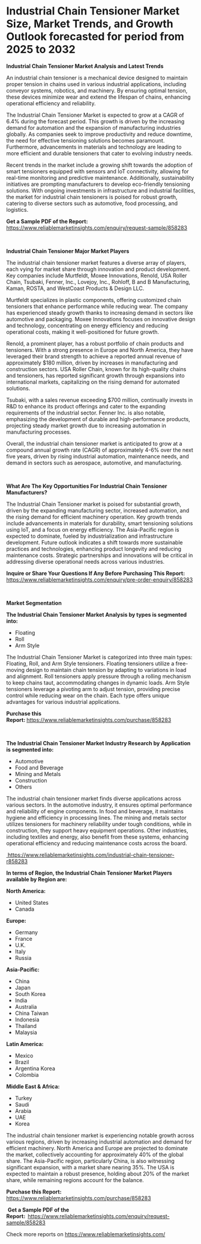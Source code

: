 <p><h1>Industrial Chain Tensioner Market Size, Market Trends, and Growth Outlook forecasted for period from 2025 to 2032</h1></p><p><strong>Industrial Chain Tensioner Market Analysis and Latest Trends</strong></p>
<p><p>An industrial chain tensioner is a mechanical device designed to maintain proper tension in chains used in various industrial applications, including conveyor systems, robotics, and machinery. By ensuring optimal tension, these devices minimize wear and extend the lifespan of chains, enhancing operational efficiency and reliability.</p><p>The Industrial Chain Tensioner Market is expected to grow at a CAGR of 6.4% during the forecast period. This growth is driven by the increasing demand for automation and the expansion of manufacturing industries globally. As companies seek to improve productivity and reduce downtime, the need for effective tensioning solutions becomes paramount. Furthermore, advancements in materials and technology are leading to more efficient and durable tensioners that cater to evolving industry needs.</p><p>Recent trends in the market include a growing shift towards the adoption of smart tensioners equipped with sensors and IoT connectivity, allowing for real-time monitoring and predictive maintenance. Additionally, sustainability initiatives are prompting manufacturers to develop eco-friendly tensioning solutions. With ongoing investments in infrastructure and industrial facilities, the market for industrial chain tensioners is poised for robust growth, catering to diverse sectors such as automotive, food processing, and logistics.</p></p>
<p><strong>Get a Sample PDF of the Report:&nbsp;</strong> <a href="https://www.reliablemarketinsights.com/enquiry/request-sample/858283?utm_campaign=2199&utm_medium=2&utm_source=Github&utm_content=ia&utm_term=08042025&utm_id=industrial-chain-tensioner">https://www.reliablemarketinsights.com/enquiry/request-sample/858283</a></p>
<p>&nbsp;</p>
<p><strong>Industrial Chain Tensioner Major Market Players</strong></p>
<p><p>The industrial chain tensioner market features a diverse array of players, each vying for market share through innovation and product development. Key companies include Murtfeldt, Moxee Innovations, Renold, USA Roller Chain, Tsubaki, Fenner, Inc., Lovejoy, Inc., Rohloff, B and B Manufacturing, Kaman, ROSTA, and WestCoast Products & Design LLC.</p><p>Murtfeldt specializes in plastic components, offering customized chain tensioners that enhance performance while reducing wear. The company has experienced steady growth thanks to increasing demand in sectors like automotive and packaging. Moxee Innovations focuses on innovative design and technology, concentrating on energy efficiency and reducing operational costs, making it well-positioned for future growth.</p><p>Renold, a prominent player, has a robust portfolio of chain products and tensioners. With a strong presence in Europe and North America, they have leveraged their brand strength to achieve a reported annual revenue of approximately $180 million, driven by increases in manufacturing and construction sectors. USA Roller Chain, known for its high-quality chains and tensioners, has reported significant growth through expansions into international markets, capitalizing on the rising demand for automated solutions.</p><p>Tsubaki, with a sales revenue exceeding $700 million, continually invests in R&D to enhance its product offerings and cater to the expanding requirements of the industrial sector. Fenner Inc. is also notable, emphasizing the development of durable and high-performance products, projecting steady market growth due to increasing automation in manufacturing processes.</p><p>Overall, the industrial chain tensioner market is anticipated to grow at a compound annual growth rate (CAGR) of approximately 4-6% over the next five years, driven by rising industrial automation, maintenance needs, and demand in sectors such as aerospace, automotive, and manufacturing.</p></p>
<p>&nbsp;</p>
<p><strong>What Are The Key Opportunities For Industrial Chain Tensioner Manufacturers?</strong></p>
<p><p>The Industrial Chain Tensioner market is poised for substantial growth, driven by the expanding manufacturing sector, increased automation, and the rising demand for efficient machinery operation. Key growth trends include advancements in materials for durability, smart tensioning solutions using IoT, and a focus on energy efficiency. The Asia-Pacific region is expected to dominate, fueled by industrialization and infrastructure development. Future outlook indicates a shift towards more sustainable practices and technologies, enhancing product longevity and reducing maintenance costs. Strategic partnerships and innovations will be critical in addressing diverse operational needs across various industries.</p></p>
<p><strong>Inquire or Share Your Questions If Any Before Purchasing This Report:</strong> <a href="https://www.reliablemarketinsights.com/enquiry/pre-order-enquiry/858283?utm_campaign=2199&utm_medium=2&utm_source=Github&utm_content=ia&utm_term=08042025&utm_id=industrial-chain-tensioner">https://www.reliablemarketinsights.com/enquiry/pre-order-enquiry/858283</a></p>
<p>&nbsp;</p>
<p><strong>Market Segmentation</strong></p>
<p><strong>The Industrial Chain Tensioner Market Analysis by types is segmented into:</strong></p>
<p><ul><li>Floating</li><li>Roll</li><li>Arm Style</li></ul></p>
<p><p>The Industrial Chain Tensioner Market is categorized into three main types: Floating, Roll, and Arm Style tensioners. Floating tensioners utilize a free-moving design to maintain chain tension by adapting to variations in load and alignment. Roll tensioners apply pressure through a rolling mechanism to keep chains taut, accommodating changes in dynamic loads. Arm Style tensioners leverage a pivoting arm to adjust tension, providing precise control while reducing wear on the chain. Each type offers unique advantages for various industrial applications.</p></p>
<p><strong>Purchase this Report:&nbsp;</strong><a href="https://www.reliablemarketinsights.com/purchase/858283?utm_campaign=2199&utm_medium=2&utm_source=Github&utm_content=ia&utm_term=08042025&utm_id=industrial-chain-tensioner">https://www.reliablemarketinsights.com/purchase/858283</a></p>
<p>&nbsp;</p>
<p><strong>The Industrial Chain Tensioner Market Industry Research by Application is segmented into:</strong></p>
<p><ul><li>Automotive</li><li>Food and Beverage</li><li>Mining and Metals</li><li>Construction</li><li>Others</li></ul></p>
<p><p>The industrial chain tensioner market finds diverse applications across various sectors. In the automotive industry, it ensures optimal performance and reliability of engine components. In food and beverage, it maintains hygiene and efficiency in processing lines. The mining and metals sector utilizes tensioners for machinery reliability under tough conditions, while in construction, they support heavy equipment operations. Other industries, including textiles and energy, also benefit from these systems, enhancing operational efficiency and reducing maintenance costs across the board.</p></p>
<p><a href="https://www.reliablemarketinsights.com/industrial-chain-tensioner-r858283?utm_campaign=2199&utm_medium=2&utm_source=Github&utm_content=ia&utm_term=08042025&utm_id=industrial-chain-tensioner">&nbsp;https://www.reliablemarketinsights.com/industrial-chain-tensioner-r858283</a></p>
<p><strong>In terms of Region, the Industrial Chain Tensioner Market Players available by Region are:</strong></p>
<p>
    <p> <strong> North America: </strong>
        <ul>
            <li>United States</li>
            <li>Canada</li>
        </ul>
        </p> 
    <p> <strong> Europe: </strong>
        <ul>
            <li>Germany</li>
            <li>France</li>
            <li>U.K.</li>
            <li>Italy</li>
            <li>Russia</li>
        </ul>
        </p> 
    <p> <strong> Asia-Pacific: </strong>
        <ul>
            <li>China</li>
            <li>Japan</li>
            <li>South Korea</li>
            <li>India</li>
            <li>Australia</li>
            <li>China Taiwan</li>
            <li>Indonesia</li>
            <li>Thailand</li>
            <li>Malaysia</li>
        </ul>
        </p> 
    <p> <strong> Latin America: </strong>
        <ul>
            <li>Mexico</li>
            <li>Brazil</li>
            <li>Argentina Korea</li>
            <li>Colombia</li>
        </ul>
        </p> 
    <p> <strong> Middle East & Africa: </strong>
        <ul>
            <li>Turkey</li>
            <li>Saudi</li>
            <li>Arabia</li>
            <li>UAE</li>
            <li>Korea</li>
        </ul>
    </p>
    </p>
<p><p>The industrial chain tensioner market is experiencing notable growth across various regions, driven by increasing industrial automation and demand for efficient machinery. North America and Europe are projected to dominate the market, collectively accounting for approximately 40% of the global share. The Asia-Pacific region, particularly China, is also witnessing significant expansion, with a market share nearing 35%. The USA is expected to maintain a robust presence, holding about 20% of the market share, while remaining regions account for the balance.</p></p>
<p><strong>Purchase this Report: </strong><a href="https://www.reliablemarketinsights.com/purchase/858283?utm_campaign=2199&utm_medium=2&utm_source=Github&utm_content=ia&utm_term=08042025&utm_id=industrial-chain-tensioner">https://www.reliablemarketinsights.com/purchase/858283</a></p>
<p>&nbsp;<strong>Get a Sample PDF of the Report:&nbsp;&nbsp;</strong><a href="https://www.reliablemarketinsights.com/enquiry/request-sample/858283?utm_campaign=2199&utm_medium=2&utm_source=Github&utm_content=ia&utm_term=08042025&utm_id=industrial-chain-tensioner">https://www.reliablemarketinsights.com/enquiry/request-sample/858283</a></p>
<p><strong></strong></p>
<p>Check more reports on <a href="https://www.reliablemarketinsights.com/?utm_campaign=2199&utm_medium=2&utm_source=Github&utm_content=ia&utm_term=08042025&utm_id=industrial-chain-tensioner">https://www.reliablemarketinsights.com/</a></p>